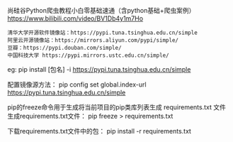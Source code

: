 尚硅谷Python爬虫教程小白零基础速通（含python基础+爬虫案例）
https://www.bilibili.com/video/BV1Db4y1m7Ho

```
清华大学开源软件镜像站：https://pypi.tuna.tsinghua.edu.cn/simple
阿里云开源镜像站：https://mirrors.aliyun.com/pypi/simple/
豆瓣：https://pypi.douban.com/simple/
中国科技大学 https://pypi.mirrors.ustc.edu.cn/simple/
```
eg: pip install [包名] -i https://pypi.tuna.tsinghua.edu.cn/simple 

配置镜像源方法：
pip config set global.index-url https://pypi.tuna.tsinghua.edu.cn/simple

pip的freeze命令用于生成将当前项目的pip类库列表生成 requirements.txt 文件
生成requirements.txt文件：
pip freeze > requirements.txt

下载requirements.txt文件中的包：
pip install -r requirements.txt

